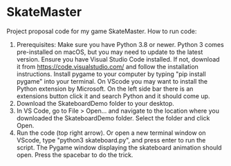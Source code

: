 # SkateMaster
Project proposal code for my game SkateMaster.
How to run code:
1. Prerequisites: Make sure you have Python 3.8 or newer. Python 3 comes pre-installed on macOS, but you may need to update to the latest      version. Ensure you have Visual Studio Code installed. If not, download it from https://code.visualstudio.com/ and follow the 
   installation instructions. Install pygame to your computer by typing "pip install pygame" into your terminal. On VScode you may want to     install the Python extension by Microsoft. On the left side bar there is an extensions button click it and search Python and it should      come up.
2. Download the SkateboardDemo folder to your desktop.
3. In VS Code, go to File > Open... and navigate to the location where you downloaded the SkateboardDemo folder. Select the folder and 
   click Open.
4. Run the code (top right arrow). Or open a new terminal window on VScode, type "python3 skateboard.py", and press enter to run the 
   script. The Pygame window displaying the skateboard animation should open. Press the spacebar to do the trick.
